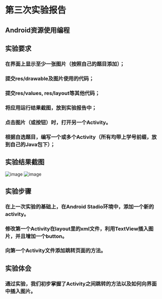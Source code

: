 ﻿# 第三次实验报告
## Android资源使用编程
## 实验要求
### 在界面上显示至少一张图片（按照自己的题目添加）；
### 提交res/drawable及图片使用的代码；
### 提交res/values, res/layout等其他代码；
### 将应用运行结果截图，放到实验报告中；
### 点击图片（或按钮）时，打开另一个Activity。
### 根据自选题目，编写一个或多个Activity（所有均带上学号前缀，放到自己的Java包下）；
## 实验结果截图
![image](https://github.com/BingleHu/android-labs-2018/blob/master/Com1614080901240/实验3截图1.png)
![image](https://github.com/BingleHu/android-labs-2018/blob/master/Com1614080901240/实验3截图2.png)
## 实验步骤
### 在上一次实验的基础上，在Android Stadio环境中，添加一个新的activity。
### 修改第一个Activity在layout里的xml文件，利用TextView插入图片，并且增加一个button。
### 向第一个Activity文件添加跳转页面的方法。
## 实验体会
### 通过实验，我们初步掌握了Activity之间跳转的方法以及如何向界面中插入图片。
